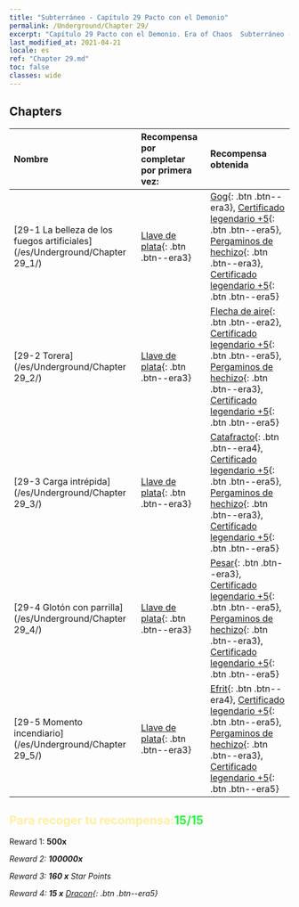 ```yaml
---
title: "Subterráneo - Capítulo 29 Pacto con el Demonio"
permalink: /Underground/Chapter 29/
excerpt: "Capítulo 29 Pacto con el Demonio. Era of Chaos  Subterráneo - Capítulo 29. Pacto con el Demonio"
last_modified_at: 2021-04-21
locale: es
ref: "Chapter 29.md"
toc: false
classes: wide
---
```


## Chapters

  | Nombre |  Recompensa por completar por primera vez: | Recompensa obtenida |
  |:------------|:------------|:------------| 
  | [29-1  La belleza de los fuegos artificiales](/es/Underground/Chapter 29_1/) | [Llave de plata](/es/Items/con_693/){: .btn .btn--era3} | [Gog](/es/Items/unt_227/){: .btn .btn--era3}, [Certificado legendario +5](/es/Items/mat_102/){: .btn .btn--era5}, [Pergaminos de hechizo](/es/Items/con_694/){: .btn .btn--era3}, [Certificado legendario +5](/es/Items/mat_102/){: .btn .btn--era5} |
  | [29-2  Torera](/es/Underground/Chapter 29_2/) | [Llave de plata](/es/Items/con_693/){: .btn .btn--era3} | [Flecha de aire](/es/Items/her_449/){: .btn .btn--era2}, [Certificado legendario +5](/es/Items/mat_102/){: .btn .btn--era5}, [Pergaminos de hechizo](/es/Items/con_694/){: .btn .btn--era3}, [Certificado legendario +5](/es/Items/mat_102/){: .btn .btn--era5} |
  | [29-3  Carga intrépida](/es/Underground/Chapter 29_3/) | [Llave de plata](/es/Items/con_693/){: .btn .btn--era3} | [Catafracto](/es/Items/unt_195/){: .btn .btn--era4}, [Certificado legendario +5](/es/Items/mat_102/){: .btn .btn--era5}, [Pergaminos de hechizo](/es/Items/con_694/){: .btn .btn--era3}, [Certificado legendario +5](/es/Items/mat_102/){: .btn .btn--era5} |
  | [29-4  Glotón con parrilla](/es/Underground/Chapter 29_4/) | [Llave de plata](/es/Items/con_693/){: .btn .btn--era3} | [Pesar](/es/Items/her_458/){: .btn .btn--era3}, [Certificado legendario +5](/es/Items/mat_102/){: .btn .btn--era5}, [Pergaminos de hechizo](/es/Items/con_694/){: .btn .btn--era3}, [Certificado legendario +5](/es/Items/mat_102/){: .btn .btn--era5} |
  | [29-5  Momento incendiario](/es/Underground/Chapter 29_5/) | [Llave de plata](/es/Items/con_693/){: .btn .btn--era3} | [Efrit](/es/Items/unt_231/){: .btn .btn--era4}, [Certificado legendario +5](/es/Items/mat_102/){: .btn .btn--era5}, [Pergaminos de hechizo](/es/Items/con_694/){: .btn .btn--era3}, [Certificado legendario +5](/es/Items/mat_102/){: .btn .btn--era5} |


## <span style="color: #ffeea0">Para recoger tu recompensa:</span><span style="color: #27f73a">15/15</span>

 Reward 1:  **500x** <i class="fas fa-gem"/>

 Reward 2:  **100000x** <i class="fas fa-coins"/>

 Reward 3: **160 x** Star Points

 Reward 4: **15 x** [Dracon](/es/Items/her_387/){: .btn .btn--era5}


